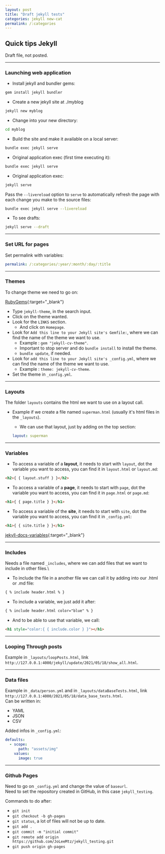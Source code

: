 ```yaml
---
layout: post
title: "Draft jekyll tests"
categories: jekyll new-cat
permalink: /:categories
---
```

## Quick tips Jekyll

Draft file, not posted.

* * *

### Launching web application

- Install jekyll and bundler gems:

```bash
gem install jekyll bundler
```

- Create a new jekyll site at ./myblog

```bash
jekyll new myblog
```

- Change into your new directory:

```bash
cd myblog
```

- Build the site and make it available on a local server:

```bash
bundle exec jekyll serve
```

- Original application exec (first time executing it):

```bash
bundle exec jekyll serve
```

- Original application exec:

```bash
jekyll serve
```

Pass the `--livereload` option to `serve` to automatically refresh the page with each change you make to the source files:

```bash
bundle exec jekyll serve --livereload
```

- To see drafts:

```bash
jekyll serve --draft
```

* * *

### Set URL for pages

Set permalink with variables:

```yaml
permalink: /:categories/:year/:month/:day/:title
```

* * *

### Themes

To change theme we need to go on:

[RubyGems](https://www.rubygems.org/){:target="_blank"}

- Type `jekyll-theme`, in the search input.
- Click on the theme wanted.
- Look for the `LINKS` section.
  - And click on `Homepage`.
- Look for `Add this line to your Jekyll site's Gemfile:`, where we can find the name of the theme we want to use.
  - Example : `gem "jekyll-cv-theme"`.
  - Important to stop server and do `bundle install` to install the theme.
  - `bundle update`, if needed.
- Look for `add this line to your Jekyll site's _config.yml`, where we can find the name of the theme we want to use.
  - Example : `theme: jekyll-cv-theme`.
- Set the theme in `_config.yml`.

* * *

### Layouts

The folder `layouts` contains the html we want to use on a layout call.

- Example if we create a file named `superman.html` (usually it's html files in the `_layouts`).
  - We can use that layout, just by adding on the top section:

   ```yaml
   layout: superman
   ```

* * *

### Variables

- To access a variable of a **layout**, it needs to start with `layout`, dot the variable you want to access, you can find it in `layout.html` or `layout.md`:

```html
<h2>{ { layout.stuff } }</h2>
```

- To access a variable of a **page**, it needs to start with `page`, dot the variable you want to access, you can find it in `page.html` or `page.md`:

```html
<h1>{ { page.title } }</h1>
```

- To access a variable of the **site**, it needs to start with `site`, dot the variable you want to access, you can find it in `_config.yml`:

```html
<h1>{ { site.title } }</h1>
```

[jekyll-docs-variables](https://jekyllrb.com/docs/variables/){:target="_blank"}

* * *

### Includes

Needs a file named `_includes`, where we can add files that we want to include in other files.\

- To include the file in a another file we can call it by adding into our .html or .md file:

```html
{ % include header.html % }
```

- To include a variable, we just add it after:

```html
{ % include header.html color="blue" % }
```

- And to be able to use that variable, we call:

```html
<h1 style="color:{ { include.color } }"></h1>
```

* * *

### Looping Through posts

Example in `_layouts/loopPosts.html`, link `http://127.0.0.1:4000/jekyll/update/2021/05/18/show_all.html`.

* * *

### Data files

Example in `_data/person.yml` and in `_layouts/dataBaseTests.html`, link `http://127.0.0.1:4000/2021/05/18/data_base_tests.html`.\
Can be written in:

- YAML
- JSON
- CSV

Added infos in `_config.yml`:

```yaml
defaults:
  - scope:
      path: "assets/img"
    values:
      image: true
```

* * *

### Github Pages
Need to go on `_config.yml` and change the value of `baseurl`.\
Need to set the repository created in GitHub, in this case `jekyll_testing`.

Commands to do after:

- `git init`
- `git checkout -b gh-pages`
- `git status`, a lot of files will not be up to date.
- `git add .`
- `git commit -m "initial commit"`
- `git remote add origin https://github.com/JoLeeMtz/jekyll_testing.git`
- `git push origin gh-pages`
